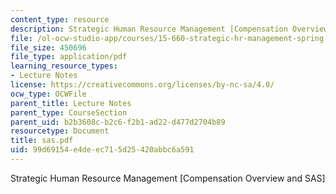 ```yaml
---
content_type: resource
description: Strategic Human Resource Management [Compensation Overview and SAS]
file: /ol-ocw-studio-app/courses/15-660-strategic-hr-management-spring-2003/99d69154e4deec715d25420abbc6a591_sas.pdf
file_size: 450696
file_type: application/pdf
learning_resource_types:
- Lecture Notes
license: https://creativecommons.org/licenses/by-nc-sa/4.0/
ocw_type: OCWFile
parent_title: Lecture Notes
parent_type: CourseSection
parent_uid: b2b3608c-b2c6-f2b1-ad22-d477d2704b89
resourcetype: Document
title: sas.pdf
uid: 99d69154-e4de-ec71-5d25-420abbc6a591
---
```

Strategic Human Resource Management [Compensation Overview and SAS]